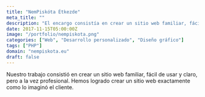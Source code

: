 ```yaml
---
title: "NemPiskóta Étkezde"
meta_title: ""
description: "El encargo consistía en crear un sitio web familiar, fácil de usar y claro"
date: 2017-11-15T05:00:00Z
image: "/portfolio/nempiskota.png"
categories: ["Web", "Desarrollo personalizado", "Diseño gráfico"]
tags: ["PHP"]
domain: "nempiskota.eu"
draft: false
---
```


Nuestro trabajo consistió en crear un sitio web familiar, fácil de usar y claro, pero a la vez profesional. Hemos logrado crear un sitio web exactamente como lo imaginó el cliente.